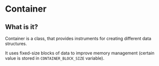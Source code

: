 # Container

## What is it?

Container is a class, that provides instruments for creating different data structures. 

It uses fixed-size blocks of data to improve memory management (certain value is stored in `CONTAINER_BLOCK_SIZE` variable).
